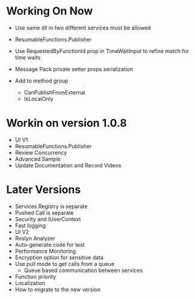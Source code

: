 ﻿# Working On Now
* Use same dll in two different services must be allowed
* ResumableFunctions.Publisher

* Use RequestedByFunctionId prop in TimeWaitInput to refine match for time waits
* Message Pack private setter props serialization
* Add to method group
	* CanPublishFromExternal
	* IsLocalOnly

# Workin on version 1.0.8
* UI V1
* ResumableFunctions.Publisher
* Review Concurrency
* Advanced Sample
* Update Documentation and Record Videos


# Later Versions
* Services Registry is separate
* Pushed Call is separate
* Security and IUserContext
* Fast logging
* UI V2
* Roslyn Analyzer
* Auto-generate code for test
* Performance Monitoring
* Encryption option for sensitive data
* Use pull mode to get calls from a queue
	* Queue based communication between services
* Function priority
* Localization
* How to migrate to the new version
